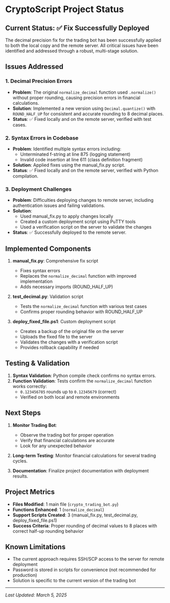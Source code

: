 # CryptoScript Project Status

## Current Status: ✅ Fix Successfully Deployed

The decimal precision fix for the trading bot has been successfully applied to both the local copy and the remote server. All critical issues have been identified and addressed through a robust, multi-stage solution.

## Issues Addressed

### 1. Decimal Precision Errors
- **Problem**: The original `normalize_decimal` function used `.normalize()` without proper rounding, causing precision errors in financial calculations.
- **Solution**: Implemented a new version using `Decimal.quantize()` with `ROUND_HALF_UP` for consistent and accurate rounding to 8 decimal places.
- **Status**: ✅ Fixed locally and on the remote server, verified with test cases.

### 2. Syntax Errors in Codebase
- **Problem**: Identified multiple syntax errors including:
  - Unterminated f-string at line 875 (logging statement)
  - Invalid code insertion at line 611 (class definition fragment)
- **Solution**: Applied fixes using the manual_fix.py script.
- **Status**: ✅ Fixed locally and on the remote server, verified with Python compilation.

### 3. Deployment Challenges
- **Problem**: Difficulties deploying changes to remote server, including authentication issues and failing validations.
- **Solution**: 
  - Used manual_fix.py to apply changes locally
  - Created a custom deployment script using PuTTY tools
  - Used a verification script on the server to validate the changes
- **Status**: ✅ Successfully deployed to the remote server.

## Implemented Components

1. **manual_fix.py**: Comprehensive fix script
   - Fixes syntax errors
   - Replaces the `normalize_decimal` function with improved implementation
   - Adds necessary imports (ROUND_HALF_UP)

2. **test_decimal.py**: Validation script
   - Tests the `normalize_decimal` function with various test cases
   - Confirms proper rounding behavior with ROUND_HALF_UP

3. **deploy_fixed_file.ps1**: Custom deployment script
   - Creates a backup of the original file on the server
   - Uploads the fixed file to the server
   - Validates the changes with a verification script
   - Provides rollback capability if needed

## Testing & Validation

1. **Syntax Validation**: Python compile check confirms no syntax errors.
2. **Function Validation**: Tests confirm the `normalize_decimal` function works correctly:
   - `0.123456785` rounds up to `0.12345679` (correct)
   - Verified on both local and remote environments

## Next Steps

1. **Monitor Trading Bot**:
   - Observe the trading bot for proper operation
   - Verify that financial calculations are accurate
   - Look for any unexpected behavior

2. **Long-term Testing**: Monitor financial calculations for several trading cycles.

3. **Documentation**: Finalize project documentation with deployment results.

## Project Metrics

- **Files Modified**: 1 main file (`crypto_trading_bot.py`)
- **Functions Enhanced**: 1 (`normalize_decimal`)
- **Support Scripts Created**: 3 (manual_fix.py, test_decimal.py, deploy_fixed_file.ps1)
- **Success Criteria**: Proper rounding of decimal values to 8 places with correct half-up rounding behavior

## Known Limitations

- The current approach requires SSH/SCP access to the server for remote deployment
- Password is stored in scripts for convenience (not recommended for production)
- Solution is specific to the current version of the trading bot

---

*Last Updated: March 5, 2025* 